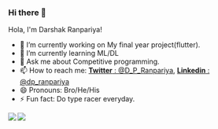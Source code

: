 ### Hi there 👋

Hola, I'm Darshak Ranpariya!

- 🔭 I’m currently working on My final year project(flutter).
- 🌱 I’m currently learning ML/DL
- 💬 Ask me about Competitive programming.
- 📫 How to reach me: [**Twitter** : @D_P_Ranpariya](https://twitter.com/D_P_Ranpariya), [**Linkedin** : @dp_ranpariya](https://www.linkedin.com/in/darshak-ranpariya-51b702152/)
- 😄 Pronouns: Bro/He/His
- ⚡ Fun fact: Do type racer everyday.

<a href="https://github.com/anuraghazra/github-readme-stats">
  <img align="left" src="https://github-readme-stats.vercel.app/api?username=darshakpranpariya&theme=radical&show_icons=true" />
</a>
<a href="https://github.com/anuraghazra/convoychat">
  <img align="left" src="https://github-readme-stats.vercel.app/api/top-langs/?username=darshakpranpariya"/>
</a>
